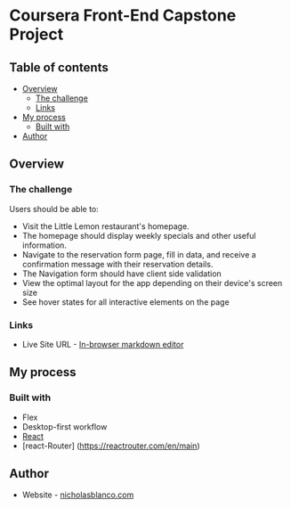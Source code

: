 # Coursera Front-End Capstone Project

## Table of contents

- [Overview](#overview)
  - [The challenge](#the-challenge)
  - [Links](#links)
- [My process](#my-process)
  - [Built with](#built-with)
- [Author](#author)

## Overview

### The challenge

Users should be able to:

- Visit the Little Lemon restaurant's homepage.
- The homepage should display weekly specials and other useful information.
- Navigate to the reservation form page, fill in data, and receive a confirmation message with their reservation details.
- The Navigation form should have client side validation
- View the optimal layout for the app depending on their device's screen size
- See hover states for all interactive elements on the page

### Links

- Live Site URL - [In-browser markdown editor](https://nablanco.github.io/browser-markdown-editor/)

## My process

### Built with

- Flex
- Desktop-first workflow
- [React](https://reactjs.org/)
- [react-Router] (https://reactrouter.com/en/main)

## Author

- Website - [nicholasblanco.com](https://nicholasblanco.com/)
